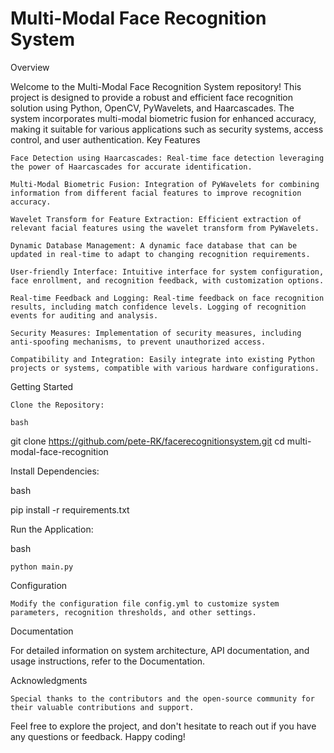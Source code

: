 # Multi-Modal Face Recognition System
Overview

Welcome to the Multi-Modal Face Recognition System repository! This project is designed to provide a robust and efficient face recognition solution using Python, OpenCV, PyWavelets, and Haarcascades. The system incorporates multi-modal biometric fusion for enhanced accuracy, making it suitable for various applications such as security systems, access control, and user authentication.
Key Features

    Face Detection using Haarcascades: Real-time face detection leveraging the power of Haarcascades for accurate identification.

    Multi-Modal Biometric Fusion: Integration of PyWavelets for combining information from different facial features to improve recognition accuracy.

    Wavelet Transform for Feature Extraction: Efficient extraction of relevant facial features using the wavelet transform from PyWavelets.

    Dynamic Database Management: A dynamic face database that can be updated in real-time to adapt to changing recognition requirements.

    User-friendly Interface: Intuitive interface for system configuration, face enrollment, and recognition feedback, with customization options.

    Real-time Feedback and Logging: Real-time feedback on face recognition results, including match confidence levels. Logging of recognition events for auditing and analysis.

    Security Measures: Implementation of security measures, including anti-spoofing mechanisms, to prevent unauthorized access.

    Compatibility and Integration: Easily integrate into existing Python projects or systems, compatible with various hardware configurations.

Getting Started

    Clone the Repository:

    bash

git clone https://github.com/pete-RK/facerecognitionsystem.git
cd multi-modal-face-recognition

Install Dependencies:

bash

pip install -r requirements.txt

Run the Application:

bash

    python main.py

Configuration

    Modify the configuration file config.yml to customize system parameters, recognition thresholds, and other settings.

Documentation

For detailed information on system architecture, API documentation, and usage instructions, refer to the Documentation.

Acknowledgments

    Special thanks to the contributors and the open-source community for their valuable contributions and support.

Feel free to explore the project, and don't hesitate to reach out if you have any questions or feedback. Happy coding!
